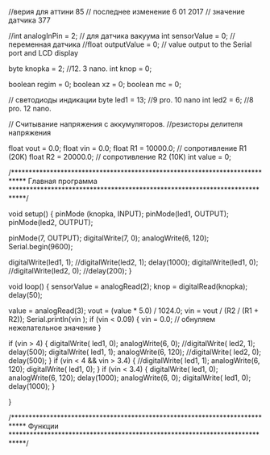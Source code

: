 //верия для аттини 85
// последнее изменение 6 01 2017
// значение датчика 377

//int analogInPin = 2;  // для датчика вакуума
int sensorValue = 0;    // переменная датчика
//float outputValue = 0;        // value output to the Serial port and LCD display


byte knopka = 2; //12. 3 nano.
int knop = 0;

boolean regim = 0;
boolean xz = 0;
boolean mc = 0;

// светодиоды индикации
byte led1 = 13; //9 pro. 10 nano
int led2 = 6; //8 pro. 12 nano.

// Считывание напряжения с аккумуляторов.
//резисторы делителя напряжения

float vout = 0.0;
float vin = 0.0;
float R1 = 10000.0; // сопротивление R1 (20K)
float R2 = 20000.0; // сопротивление R2 (10K)
int value = 0;

/****************************************************************************
   Главная программа
 ****************************************************************************/

void setup()
{
  pinMode (knopka, INPUT);
  pinMode(led1, OUTPUT);
  pinMode(led2, OUTPUT);
  
 pinMode(7, OUTPUT);
 digitalWrite(7, 0);
analogWrite(6, 120);
Serial.begin(9600);
 
  digitalWrite(led1, 1);
  //digitalWrite(led2, 1);
  delay(1000);
  digitalWrite(led1, 0);
  //digitalWrite(led2, 0);
  //delay(200);
}

void loop()
{
  sensorValue = analogRead(2);
  knop = digitalRead(knopka);
  delay(50);

  value = analogRead(3);
  vout = (value * 5.0) / 1024.0;
  vin = vout / (R2 / (R1 + R2));
  Serial.println(vin );
  if (vin < 0.09) {
    vin = 0.0; // обнуляем нежелательное значение
  }

  if (vin > 4)
  {
    digitalWrite( led1, 0);
    analogWrite(6, 0);
    //digitalWrite( led2, 1);
    delay(500);
    digitalWrite( led1, 1);
    analogWrite(6, 120);
    //digitalWrite( led2, 0);
     delay(500);
  }
  if (vin < 4 && vin > 3.4)
  {
    //digitalWrite( led1, 1);
    analogWrite(6, 120);
    digitalWrite( led1, 0);
  }
  if (vin < 3.4)
  {
    digitalWrite( led1, 0);
    analogWrite(6, 120);
    delay(1000);
    analogWrite(6, 0);
    digitalWrite( led1, 0);
    delay(1000);
  } 
  
}

/****************************************************************************
   Функции
 ****************************************************************************/
